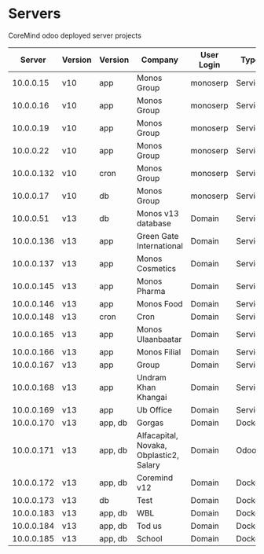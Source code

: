 # Servers

CoreMind odoo deployed server projects

| Server     | Version | Version | Company                                 | User Login | Type    | Web server |
| ---------- | ------- | ------- | --------------------------------------- | ---------- | ------- | ---------- |
| 10.0.0.15  | v10     | app     | Monos Group                             | monoserp   | Service | Nginx      |
| 10.0.0.16  | v10     | app     | Monos Group                             | monoserp   | Service | Nginx      |
| 10.0.0.19  | v10     | app     | Monos Group                             | monoserp   | Service | Nginx      |
| 10.0.0.22  | v10     | app     | Monos Group                             | monoserp   | Service | Nginx      |
| 10.0.0.132 | v10     | cron    | Monos Group                             | monoserp   | Service | Nginx      |
| 10.0.0.17  | v10     | db      | Monos Group                             | monoserp   | Service | Nginx      |
| 10.0.0.51  | v13     | db      | Monos v13 database                      | Domain     | Service | Nginx      |
| 10.0.0.136 | v13     | app     | Green Gate International                | Domain     | Service | Nginx      |
| 10.0.0.137 | v13     | app     | Monos Cosmetics                         | Domain     | Service | Nginx      |
| 10.0.0.145 | v13     | app     | Monos Pharma                            | Domain     | Service | Nginx      |
| 10.0.0.146 | v13     | app     | Monos Food                              | Domain     | Service | Nginx      |
| 10.0.0.148 | v13     | cron    | Cron                                    | Domain     | Service | Nginx      |
| 10.0.0.165 | v13     | app     | Monos Ulaanbaatar                       | Domain     | Service | Nginx      |
| 10.0.0.166 | v13     | app     | Monos Filial                            | Domain     | Service | Nginx      |
| 10.0.0.167 | v13     | app     | Group                                   | Domain     | Service | Nginx      |
| 10.0.0.168 | v13     | app     | Undram Khan Khangai                     | Domain     | Service | Nginx      |
| 10.0.0.169 | v13     | app     | Ub Office                               | Domain     | Service | Nginx      |
| 10.0.0.170 | v13     | app, db | Gorgas                                  | Domain     | Docker  | Nginx      |
| 10.0.0.171 | v13     | app, db | Alfacapital, Novaka, Obplastic2, Salary | Domain     | Odoo    | Nginx      |
| 10.0.0.172 | v13     | app, db | Coremind v12                            | Domain     | Docker  | Nginx      |
| 10.0.0.173 | v13     | db      | Test                                    | Domain     | Docker  | Nginx      |
| 10.0.0.183 | v13     | app, db | WBL                                     | Domain     | Docker  | Nginx      |
| 10.0.0.184 | v13     | app, db | Tod us                                  | Domain     | Docker  | Nginx      |
| 10.0.0.185 | v13     | app, db | School                                  | Domain     | Docker  | Nginx      |
